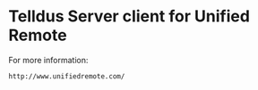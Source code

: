 Telldus Server client for Unified Remote
========================================
	
For more information:
	
	http://www.unifiedremote.com/
